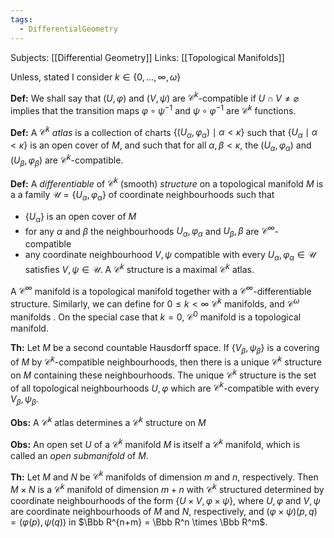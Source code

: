 ```yaml
---
tags:
  - DifferentialGeometry
---
```

Subjects: [[Differential Geometry]]
Links: [[Topological Manifolds]]

Unless, stated I consider $k \in \{0, \dots, \infty, \omega\}$ 

**Def:** We shall say that $(U, \varphi)$ and $(V, \psi)$ are $\mathcal C^k$-compatible if $U \cap V\neq \varnothing$  implies that the transition maps $\varphi\circ \psi^{-1}$ and $\psi \circ \varphi^{-1}$ are $\mathcal C^k$ functions. 

**Def:** A $\mathcal C^k$ *atlas* is a collection of charts $\{(U_\alpha, \varphi_\alpha) \mid \alpha<\kappa\}$ such that $\{U_\alpha\mid \alpha < \kappa\}$ is an open cover of  $M$, and such that for all $\alpha, \beta <\kappa$, the $(U_\alpha, \varphi_\alpha)$ and $(U_\beta, \varphi_\beta)$ are $\mathcal C^k$-compatible.

**Def:** A *differentiable* of $\mathcal C^k$ (smooth) *structure* on a topological manifold $M$ is a a family $\mathscr U = \{U_\alpha, \varphi_\alpha\}$  of coordinate neighbourhoods such that
- $\{U_\alpha\}$ is an open cover of $M$
- for any $\alpha$ and $\beta$ the neighbourhoods $U_\alpha, \varphi_\alpha$ and $U_\beta, \beta$ are $\mathcal C^\infty$- compatible
- any coordinate neighbourhood $V, \psi$ compatible with every $U_\alpha, \varphi_\alpha \in \mathscr U$ satisfies $V, \psi \in \mathscr U$.
A $\mathcal C^k$ structure is a maximal $\mathcal C^k$ atlas. 

A $\mathcal C^\infty$ manifold is a topological manifold together with a $\mathcal C^\infty$-differentiable structure. Similarly, we can define for $0 \le k < \infty$ $\mathcal C^k$ manifolds, and $\mathcal C^\omega$ manifolds . On the special case that $k = 0$, $\mathcal C^0$ manifold is a topological manifold.

**Th:** Let $M$ be a second countable Hausdorff space. If $\{V_\beta, \psi_\beta\}$ is a covering of $M$ by $\mathcal C^k$-compatible neighbourhoods, then there is a unique $\mathcal C^k$ structure on $M$ containing these neighbourhoods. The unique $\mathcal C^k$ structure is the set of all topological neighbourhoods $U, \varphi$ which are $\mathcal C^k$-compatible with every $V_\beta, \psi_\beta$. 

**Obs:** A $\mathcal C^k$ atlas determines a $\mathcal C^k$ structure on $M$

**Obs:** An open set $U$ of a $\mathcal C^k$ manifold $M$ is itself a $\mathcal C^k$ manifold, which is called an *open submanifold* of $M$. 

**Th:** Let $M$ and $N$ be $\mathcal C^k$ manifolds of dimension $m$ and $n$, respectively. Then $M\times N$ is a $\mathcal C^k$ manifold of dimension $m+n$ with $\mathcal C^k$ structured determined by coordinate neighbourhoods of the form $\{U \times V, \varphi \times \psi\}$, where $U, \varphi$ and $V, \psi$ are coordinate neighbourhoods of $M$ and $N$, respectively, and $(\varphi \times \psi)(p, q) = (\varphi (p), \psi(q))$ in $\Bbb R^{n+m} = \Bbb R^n \times \Bbb R^m$. 

